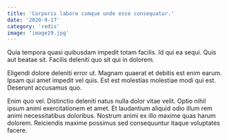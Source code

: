 ```yaml
---
title: 'Corporis labore cumque unde esse consequatur.'
date: '2020-9-17'
category: 'redis'
image: 'image19.jpg'
---
```


Quia tempora quasi quibusdam impedit totam facilis. Id qui ea sequi. Quis aut beatae sit. Facilis deleniti quo sit qui in dolorem.
 Eligendi dolore deleniti error ut. Magnam quaerat et debitis est enim earum. Ipsam qui amet impedit vel quis. Est est molestias molestiae modi qui est. Deserunt accusamus quo.
 Enim quo vel. Distinctio deleniti natus nulla dolor vitae velit. Optio nihil ipsum animi exercitationem et amet. Et laudantium aliquid odio illum rem animi necessitatibus doloribus. Nostrum animi ex illo maxime quas harum dolorem. Reiciendis maxime possimus sed consequuntur itaque voluptates facere.
